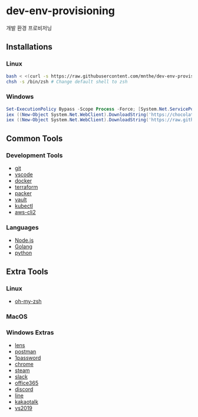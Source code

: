 # dev-env-provisioning
개발 환경 프로비저닝

## Installations

### Linux

```bash
bash < <(curl -s https://raw.githubusercontent.com/mnthe/dev-env-provisioning/main/setup-linux-ubuntu.sh)
chsh -s /bin/zsh # Change default shell to zsh
```

### Windows

```powershell
Set-ExecutionPolicy Bypass -Scope Process -Force; [System.Net.ServicePointManager]::SecurityProtocol = [System.Net.ServicePointManager]::SecurityProtocol -bor 3072;
iex ((New-Object System.Net.WebClient).DownloadString('https://chocolatey.org/install.ps1')) # Install chocolatey
iex ((New-Object System.Net.WebClient).DownloadString('https://raw.githubusercontent.com/mnthe/dev-env-provisioning/main/setup-windows.ps1'))
```

## Common Tools

### Development Tools

- [git](https://git-scm.com/)
- [vscode](https://code.visualstudio.com/)
- [docker](https://docs.docker.com/)
- [terraform](https://www.terraform.io/)
- [packer](https://www.packer.io/)
- [vault](https://www.vaultproject.io/)
- [kubectl](https://kubernetes.io/ko/docs/reference/kubectl/overview/)
- [aws-cli2](https://docs.aws.amazon.com/ko_kr/cli/latest/userguide/install-cliv2.html)

### Languages

- [Node.js](https://nodejs.org/ko/)
- [Golang](https://golang.org/)
- [python](https://www.python.org/)

## Extra Tools

### Linux

- [oh-my-zsh](https://ohmyz.sh/#install)

### MacOS

### Windows Extras

- [lens]()
- [postman]()
- [1password]()
- [chrome]()
- [steam]()
- [slack]()
- [office365]()
- [discord]()
- [line]()
- [kakaotalk]()
- [vs2019]()

